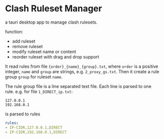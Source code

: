 # Clash Ruleset Manager

a tauri desktop app to manage clash rulesets.

function:
- add ruleset
- remove ruleset
- modify ruleset name or content
- reorder ruleset with drag and drop support

It read rules from file `{order}_{name}_{group}.txt`, where `order` is a positive integer, `name` and `group` are strings, e.g. `2_proxy_gs.txt`. Then it create a rule group `group` for ruleset `name`.

The rule group file is a line separated text file. Each line is parsed to one rule. e.g. for file `1_DIRECT_ip.txt`:

```text
127.0.0.1
192.168.0.1
```

is parsed to rules

```yaml
rules:
- IP-CIDR,127.0.0.1,DIRECT
- IP-CIDR,192.168.0.1,DIRECT
```
